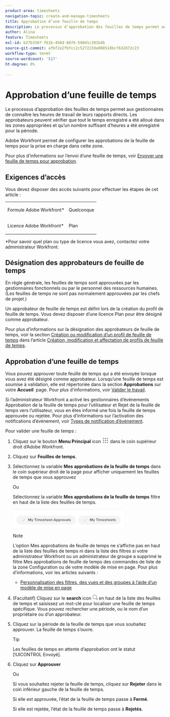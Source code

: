 ```yaml
---
product-area: timesheets
navigation-topic: create-and-manage-timesheets
title: Approbation d’une feuille de temps
description: Le processus d’approbation des feuilles de temps permet aux gestionnaires de connaître les heures de travail de leurs rapports directs. Les approbateurs peuvent vérifier que tout le temps enregistré a été alloué dans les zones appropriées et qu’un nombre suffisant d’heures a été enregistré pour la période.
author: Alina
feature: Timesheets
exl-id: b27b3307-f61b-456d-8076-590d1c391b4b
source-git-commit: afbf2e2fbfcc2c527223da008518bc7632872c23
workflow-type: tm+mt
source-wordcount: '517'
ht-degree: 0%

---
```


# Approbation d’une feuille de temps

Le processus d’approbation des feuilles de temps permet aux gestionnaires de connaître les heures de travail de leurs rapports directs. Les approbateurs peuvent vérifier que tout le temps enregistré a été alloué dans les zones appropriées et qu’un nombre suffisant d’heures a été enregistré pour la période.

Adobe Workfront permet de configurer les approbations de la feuille de temps pour la prise en charge dans cette zone.

Pour plus d’informations sur l’envoi d’une feuille de temps, voir [Envoyer une feuille de temps pour approbation](../../timesheets/create-and-manage-timesheets/submit-timesheet-for-approval.md).

## Exigences d’accès

Vous devez disposer des accès suivants pour effectuer les étapes de cet article :

<table style="table-layout:auto"> 
 <col> 
 </col> 
 <col> 
 </col> 
 <tbody> 
  <tr> 
   <td role="rowheader">Formule Adobe Workfront*</td> 
   <td> <p>Quelconque</p> </td> 
  </tr> 
  <tr> 
   <td role="rowheader">Licence Adobe Workfront*</td> 
   <td> <p>Plan </p> </td> 
  </tr> 
 </tbody> 
</table>

*Pour savoir quel plan ou type de licence vous avez, contactez votre administrateur Workfront.

## Désignation des approbateurs de feuille de temps

En règle générale, les feuilles de temps sont approuvées par les gestionnaires fonctionnels ou par le personnel des ressources humaines. (Les feuilles de temps ne sont pas normalement approuvées par les chefs de projet.)

Un approbateur de feuille de temps est défini lors de la création du profil de feuille de temps. Vous devez disposer d’une licence Plan pour être désigné comme approbateur.

Pour plus d’informations sur la désignation des approbateurs de feuille de temps, voir la section [Création ou modification d’un profil de feuille de temps](../../timesheets/create-and-manage-timesheets/create-timesheet-profiles.md#create) dans l’article [Création, modification et affectation de profils de feuille de temps](../../timesheets/create-and-manage-timesheets/create-timesheet-profiles.md).

## Approbation d’une feuille de temps

Vous pouvez approuver toute feuille de temps qui a été envoyée lorsque vous avez été désigné comme approbateur. Lorsqu’une feuille de temps est soumise à validation, elle est répertoriée dans la section **Approbations** sur votre **Accueil**  page. Pour plus d’informations, voir [Valider le travail](../../review-and-approve-work/manage-approvals/approving-work.md).

Si l’administrateur Workfront a activé les gestionnaires d’événements Approbation de la feuille de temps pour l’utilisateur et Rejet de la feuille de temps vers l’utilisateur, vous en êtes informé une fois la feuille de temps approuvée ou rejetée. Pour plus d’informations sur l’activation des notifications d’événement, voir [Types de notification d’événement](../../administration-and-setup/manage-workfront/emails/event-notifications-available-in-wf.md).

Pour valider une feuille de temps :

1. Cliquez sur le bouton **Menu Principal** icon ![](assets/main-menu-icon.png) dans le coin supérieur droit d’Adobe Workfront.
1. Cliquez sur **Feuilles de temps**.
1. Sélectionnez la variable **Mes approbations de la feuille de temps** dans le coin supérieur droit de la page pour afficher uniquement les feuilles de temps que vous approuvez

   Ou

   Sélectionnez la variable **Mes approbations de la feuille de temps** filtre en haut de la liste des feuilles de temps.

   ![](assets/my-timesheet-approvals-my-timesheets-pills-on-timesheets-list-nwe-350x58.png)

   >[!NOTE]
   >
   >L’option Mes approbations de feuille de temps ne s’affiche pas en haut de la liste des feuilles de temps ni dans la liste des filtres si votre administrateur Workfront ou un administrateur de groupe a supprimé le filtre Mes approbations de feuille de temps des commandes de liste de la zone Configuration ou de votre modèle de mise en page. Pour plus d’informations, voir les articles suivants :
   >
   >   
   >   
   >   * [Personnalisation des filtres, des vues et des groupes à l’aide d’un modèle de mise en page](../../administration-and-setup/customize-workfront/use-layout-templates/customize-fvg-list-controls-layout-template.md)
   >   
   >

1. (Facultatif) Cliquez sur le **search** icon ![](assets/search-icon.png) en haut de la liste des feuilles de temps et saisissez un mot-clé pour localiser une feuille de temps spécifique. Vous pouvez rechercher une période, ou le nom d’un propriétaire ou d’un approbateur.
1. Cliquez sur la période de la feuille de temps que vous souhaitez approuver. La feuille de temps s’ouvre.

   >[!TIP]
   >
   >Les feuilles de temps en attente d’approbation ont le statut [!UICONTROL Envoyé].


1. Cliquez sur **Approuver**

   Ou

   Si vous souhaitez rejeter la feuille de temps, cliquez sur **Rejeter** dans le coin inférieur gauche de la feuille de temps.

   Si elle est approuvée, l’état de la feuille de temps passe à **Fermé**.

   Si elle est rejetée, l’état de la feuille de temps passe à **Rejetés**.
